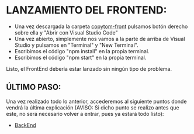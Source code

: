 # LANZAMIENTO DEL FRONTEND:
- Una vez descargada la carpeta [copytom-front](https://github.com/HunterExon/Proyecto-DAW-Copytom-Papeleria/tree/master/Copytom_Project/src/copytom-front) pulsamos botón derecho sobre ella y "Abrir con Visual Studio Code"
- Una vez abierto, simplemente nos vamos a la parte de arriba de Visual Studio y pulsamos en "Terminal" y "New Terminal".
- Escribimos el código "npm install" en la propia terminal.
- Escribimos el código "npm start" en la propia terminal.

Listo, el FrontEnd debería estar lanzado sin ningún tipo de problema.


## ÚLTIMO PASO:
Una vez realizado todo lo anterior, accederemos al siguiente puntos donde vendrá la última explicación (AVISO: Si dicho punto se realizo antes que este, no será necesario volver a entrar, pues ya estará todo listo):
  - [BackEnd](https://github.com/HunterExon/Proyecto-DAW-Copytom-Papeleria/tree/master/Copytom_Project/src/copytom-back)
